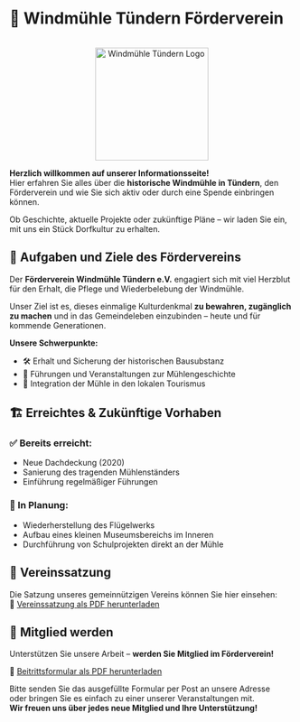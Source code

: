 # 🏡 Windmühle Tündern Förderverein

<p align="center">
  <img src="/imgs/logo.svg" alt="Windmühle Tündern Logo" width="200" style="margin-top: 1rem;" />
</p>

**Herzlich willkommen auf unserer Informationsseite!**  
Hier erfahren Sie alles über die **historische Windmühle in Tündern**, den Förderverein und wie Sie sich aktiv oder durch eine Spende einbringen können.

Ob Geschichte, aktuelle Projekte oder zukünftige Pläne – wir laden Sie ein, mit uns ein Stück Dorfkultur zu erhalten.

## 🎯 Aufgaben und Ziele des Fördervereins

Der **Förderverein Windmühle Tündern e.V.** engagiert sich mit viel Herzblut für den Erhalt, die Pflege und Wiederbelebung der Windmühle.

Unser Ziel ist es, dieses einmalige Kulturdenkmal **zu bewahren, zugänglich zu machen** und in das Gemeindeleben einzubinden – heute und für kommende Generationen.

**Unsere Schwerpunkte:**

- 🛠️ Erhalt und Sicherung der historischen Bausubstanz
- 📖 Führungen und Veranstaltungen zur Mühlengeschichte
- 🧭 Integration der Mühle in den lokalen Tourismus

## 🏗️ Erreichtes & Zukünftige Vorhaben

### ✅ Bereits erreicht:
- Neue Dachdeckung (2020)
- Sanierung des tragenden Mühlenständers
- Einführung regelmäßiger Führungen

### 🔧 In Planung:
- Wiederherstellung des Flügelwerks
- Aufbau eines kleinen Museumsbereichs im Inneren
- Durchführung von Schulprojekten direkt an der Mühle

## 📜 Vereinssatzung

Die Satzung unseres gemeinnützigen Vereins können Sie hier einsehen:  
📄 [Vereinssatzung als PDF herunterladen](./satzung.pdf)

## 🤝 Mitglied werden

Unterstützen Sie unsere Arbeit – **werden Sie Mitglied im Förderverein!**

📄 [Beitrittsformular als PDF herunterladen](./beitritt.pdf)

Bitte senden Sie das ausgefüllte Formular per Post an unsere Adresse  
oder bringen Sie es einfach zu einer unserer Veranstaltungen mit.  
**Wir freuen uns über jedes neue Mitglied und Ihre Unterstützung!**
